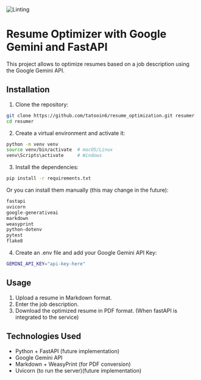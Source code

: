 ![Linting](https://github.com/tatooin6/resume_optimization/actions/workflows/linting.yml/badge.svg)

# Resume Optimizer with Google Gemini and FastAPI

This project allows to optimize resumes based on a job description using the Google Gemini API.

## Installation

1. Clone the repository:
```bash
git clone https://github.com/tatooin6/resume_optimization.git resumer
cd resumer
```

2. Create a virtual environment and activate it:
```bash
python -m venv venv
source venv/bin/activate  # macOS/Linux
venv\Scripts\activate     # Windows
```

3. Install the dependencies:
```bash
pip install -r requirements.txt
```

Or you can install them manually (this may change in the future):
```txt
fastapi
uvicorn
google-generativeai
markdown
weasyprint
python-dotenv
pytest
flake8
```

4. Create an .env file and add your Google Gemini API Key:
```bash
GEMINI_API_KEY="api-key-here"
```

## Usage
1. Upload a resume in Markdown format.
2. Enter the job description.
3. Download the optimized resume in PDF format. (When fastAPI is integrated to the service)

## Technologies Used
- Python + FastAPI (future implementation)
- Google Gemini API
- Markdown + WeasyPrint (for PDF conversion)
- Uvicorn (to run the server)(future implementation)

